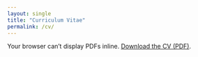 ```yaml
---
layout: single
title: "Curriculum Vitae"
permalink: /cv/
---
```


<object data="Hendrik_Mayer_CV_September_2025.pdf.pdf#view=FitH" type="application/pdf" width="100%" height="900px">
  <p>Your browser can’t display PDFs inline.
  <a href="/assets/files/cv.pdf">Download the CV (PDF)</a>.</p>
</object>
